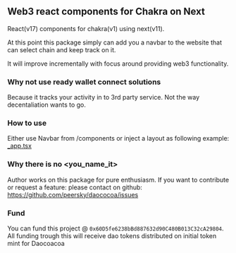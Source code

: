 ## Web3 react components for Chakra on Next


React(v17) components for chakra(v1) using next(v11).

At this point this package simply can add you a navbar to the website that can select chain and keep track on it.

It will improve incrementally with focus around providing web3 functionality.

### Why not use ready wallet connect solutions
Because it tracks your activity in to 3rd party service. Not the way decentaliation wants to go.

### How to use


Either use Navbar from /components or inject a layout as following example: [\_app.tsx](https://github.com/peersky/daococoa/blob/2cd18132025772f1b8eaeff8a27e17e3c280982d/apps/bestofweb/pages/_app.tsx#L57)



### Why there is no <you_name_it>

Author works on this package for pure enthusiasm. If you want to contribute or request a feature: please contact on github:
https://github.com/peersky/daococoa/issues

### Fund
You can fund this project @ `0x60D5fe6238bBd887632d90C480B013C32cA29804`. All funding trough this will receive dao tokens distributed on initial token mint for Daocoacoa

